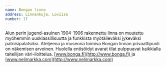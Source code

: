 ```yaml
---
name: Bongan linna
address: Linnankuja, Loviisa
number: 17
---
```

Alun perin jugend-asuinen 1904-1906 rakennettu linna on muutettu myöhemmin uusklassillisuutta ja funkkista myötäileväksi jykeväksi patriisipalatsiksi. Ateljeena ja museona toimiva Bongan linnan privaattipuoli on näkemisen arvoinen. Huolella entisöidyt avarat tilat pulppuavat kaikkialla taiteilijan väri-iloittelua. [www.bonga.fi](http://www.bonga.fi) ja [www.nelimarkka.com](http://www.nelimarkka.com)

